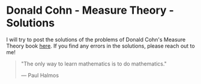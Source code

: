 # Donald Cohn - Measure Theory - Solutions

I will try to post the solutions of the problems of Donald Cohn's Measure Theory book [here](https://github.com/ashishKujur7/Cohn-Measure-Theory-Solutions/blob/main/main.pdf). If you find any errors in the solutions, please reach out to me!

> "The only way to learn mathematics is to do mathematics."
>
> — Paul Halmos
